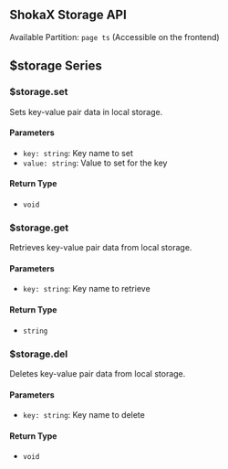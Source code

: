 ## ShokaX Storage API

Available Partition: `page ts` (Accessible on the frontend)

## $storage Series

### $storage.set

Sets key-value pair data in local storage.

#### Parameters

- `key: string`: Key name to set
- `value: string`: Value to set for the key

#### Return Type

- `void`

### $storage.get

Retrieves key-value pair data from local storage.

#### Parameters

- `key: string`: Key name to retrieve

#### Return Type

- `string`

### $storage.del

Deletes key-value pair data from local storage.

#### Parameters

- `key: string`: Key name to delete

#### Return Type

- `void`
